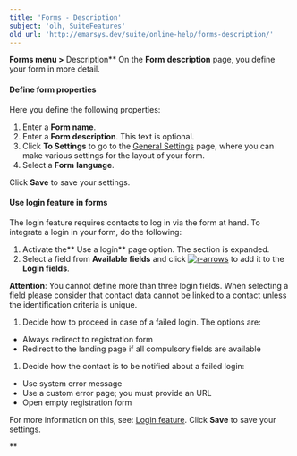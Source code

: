 ```yaml
---
title: 'Forms - Description'
subject: 'olh, SuiteFeatures'
old_url: 'http://emarsys.dev/suite/online-help/forms-description/'
---
```


**Forms menu >** Description** On the **Form** **description** page, you define your form in more detail.

#### Define form properties

 Here you define the following properties:

1. Enter a **Form name**.
2. Enter a **Form description**. This text is optional.
3. Click **To Settings** to go to the [General Settings](/olh/working-with-forms.md "Forms – General Settings") page, where you can make various settings for the layout of your form.
4. Select a **Form** **language**.

 Click **Save** to save your settings.

#### Use login feature in forms

 The login feature requires contacts to log in via the form at hand. To integrate a login in your form, do the following:

1. Activate the** Use a login** page option. The section is expanded.
2. Select a field from **Available fields** and click [![r-arrows](/assets/images/r-arrows.png)](/assets/images/r-arrows.png) to add it to the **Login fields**.

<span class="f_Attention">**Attention**:</span> You cannot define more than three login fields. When selecting a field please consider that contact data cannot be linked to a contact unless the identification criteria is unique.

1. Decide how to proceed in case of a failed login. The options are:

- Always redirect to registration form
- Redirect to the landing page if all compulsory fields are available


1. Decide how the contact is to be notified about a failed login:

- Use system error message
- Use a custom error page; you must provide an URL
- Open empty registration form


 For more information on this, see: [Login feature](/olh/about-forms.md "Forms – About Forms"). Click **Save** to save your settings.

**